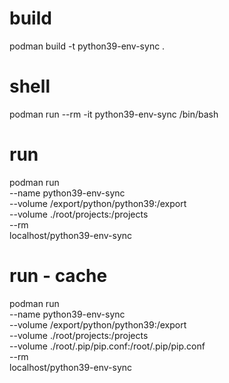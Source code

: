 # build
podman build -t python39-env-sync .

# shell
podman run --rm -it python39-env-sync /bin/bash

# run
podman run \
--name python39-env-sync \
--volume /export/python/python39:/export \
--volume ./root/projects:/projects \
--rm \
localhost/python39-env-sync

# run - cache
podman run \
--name python39-env-sync \
--volume /export/python/python39:/export \
--volume ./root/projects:/projects \
--volume ./root/.pip/pip.conf:/root/.pip/pip.conf \
--rm \
localhost/python39-env-sync
